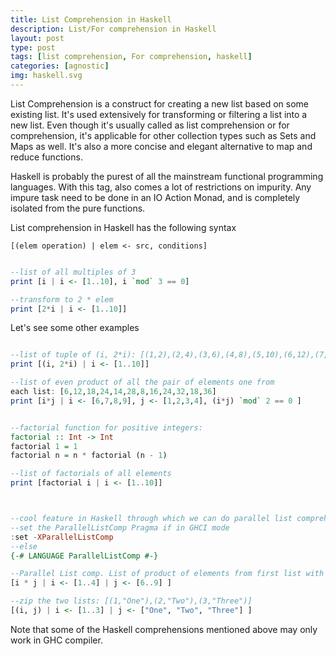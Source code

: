 ```yaml
---
title: List Comprehension in Haskell
description: List/For comprehension in Haskell
layout: post
type: post
tags: [list comprehension, For comprehension, haskell]
categories: [agnostic]
img: haskell.svg
---
```



List Comprehension is a construct for creating a new list based on some existing list. It's used extensively for transforming or filtering a list into a new list. Even though it's usually called as list comprehension or for comprehension, it's applicable for other collection types such as Sets and Maps as well. It's also a more concise and elegant alternative to map and reduce functions.

Haskell is probably the purest of all the mainstream functional programming languages. With this tag, also comes a lot of restrictions on impurity. Any impure task need to be done in an IO Action Monad, and is  completely isolated from the pure functions.

List comprehension in Haskell has the following syntax

`[(elem operation) | elem <- src, conditions]`


```haskell

--list of all multiples of 3
print [i | i <- [1..10], i `mod` 3 == 0]

--transform to 2 * elem
print [2*i | i <- [1..10]]

```

Let's see some other examples

```haskell

--list of tuple of (i, 2*i): [(1,2),(2,4),(3,6),(4,8),(5,10),(6,12),(7,14),(8,16),(9,18),(10,20)]
print [(i, 2*i) | i <- [1..10]]

--list of even product of all the pair of elements one from 
each list: [6,12,18,24,14,28,8,16,24,32,18,36] 
print [i*j | i <- [6,7,8,9], j <- [1,2,3,4], (i*j) `mod` 2 == 0 ]


--factorial function for positive integers: 
factorial :: Int -> Int
factorial 1 = 1
factorial n = n * factorial (n - 1)

--list of factorials of all elements
print [factorial i | i <- [1..10]]



--cool feature in Haskell through which we can do parallel list comprehension
--set the ParallelListComp Pragma if in GHCI mode
:set -XParallelListComp
--else
{-# LANGUAGE ParallelListComp #-}

--Parallel List comp. List of product of elements from first list with the element at the same index from the second list: [6,14,24,36]
[i * j | i <- [1..4] | j <- [6..9] ]

--zip the two lists: [(1,"One"),(2,"Two"),(3,"Three")]
[(i, j) | i <- [1..3] | j <- ["One", "Two", "Three"] ]

```

Note that some of the Haskell comprehensions mentioned above may only work in GHC compiler. 